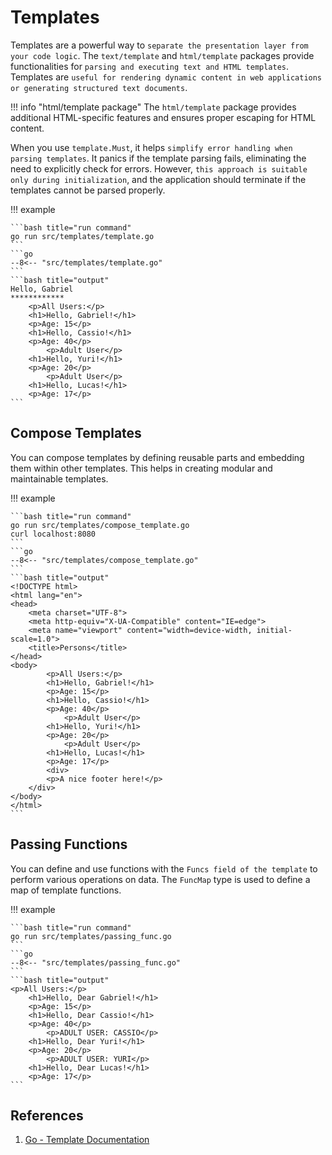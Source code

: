 # Templates

Templates are a powerful way to `separate the presentation layer from your code logic`. The `text/template` and `html/template` packages provide functionalities for `parsing and executing text and HTML templates`. Templates are `useful for rendering dynamic content in web applications or generating structured text documents`.

!!! info "html/template package"
    The `html/template` package provides additional HTML-specific features and ensures proper escaping for HTML content.

When you use `template.Must`, it helps `simplify error handling when parsing templates`. It panics if the template parsing fails, eliminating the need to explicitly check for errors. However, `this approach is suitable only during initialization`, and the application should terminate if the templates cannot be parsed properly.

!!! example

    ```bash title="run command"
    go run src/templates/template.go
    ```
    ```go
    --8<-- "src/templates/template.go"
    ```
    ```bash title="output"
    Hello, Gabriel
    ************
        <p>All Users:</p>
        <h1>Hello, Gabriel!</h1>
        <p>Age: 15</p>
        <h1>Hello, Cassio!</h1>
        <p>Age: 40</p>
            <p>Adult User</p>
        <h1>Hello, Yuri!</h1>
        <p>Age: 20</p>
            <p>Adult User</p>
        <h1>Hello, Lucas!</h1>
        <p>Age: 17</p>
    ```

## Compose Templates

You can compose templates by defining reusable parts and embedding them within other templates. This helps in creating modular and maintainable templates.

!!! example

    ```bash title="run command"
    go run src/templates/compose_template.go
    curl localhost:8080
    ```
    ```go
    --8<-- "src/templates/compose_template.go"
    ```
    ```bash title="output"
    <!DOCTYPE html>
    <html lang="en">
    <head>
        <meta charset="UTF-8">
        <meta http-equiv="X-UA-Compatible" content="IE=edge">
        <meta name="viewport" content="width=device-width, initial-scale=1.0">
        <title>Persons</title>
    </head>
    <body>
            <p>All Users:</p>
            <h1>Hello, Gabriel!</h1>
            <p>Age: 15</p>
            <h1>Hello, Cassio!</h1>
            <p>Age: 40</p>
                <p>Adult User</p>
            <h1>Hello, Yuri!</h1>
            <p>Age: 20</p>
                <p>Adult User</p>
            <h1>Hello, Lucas!</h1>
            <p>Age: 17</p>
            <div>
            <p>A nice footer here!</p>
        </div>
    </body>
    </html>
    ```

## Passing Functions

You can define and use functions with the `Funcs field of the template` to perform various operations on data. The `FuncMap` type is used to define a map of template functions.

!!! example

    ```bash title="run command"
    go run src/templates/passing_func.go
    ```
    ```go
    --8<-- "src/templates/passing_func.go"
    ```
    ```bash title="output"
    <p>All Users:</p>
        <h1>Hello, Dear Gabriel!</h1>
        <p>Age: 15</p>
        <h1>Hello, Dear Cassio!</h1>
        <p>Age: 40</p>
            <p>ADULT USER: CASSIO</p>
        <h1>Hello, Dear Yuri!</h1>
        <p>Age: 20</p>
            <p>ADULT USER: YURI</p>
        <h1>Hello, Dear Lucas!</h1>
        <p>Age: 17</p>
    ```

## References

1. [Go - Template Documentation](https://pkg.go.dev/html/template)
